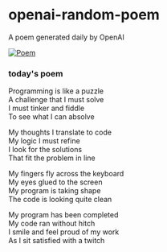 
# openai-random-poem
 A poem generated daily by OpenAI

[![Poem](https://github.com/fbiego/openai-random-poem/actions/workflows/main.yml/badge.svg)](https://github.com/fbiego/openai-random-poem/actions/workflows/main.yml)

### today's poem  
  
Programming is like a puzzle  
A challenge that I must solve  
I must tinker and fiddle  
To see what I can absolve  
  
My thoughts I translate to code  
My logic I must refine  
I look for the solutions  
That fit the problem in line  
  
My fingers fly across the keyboard  
My eyes glued to the screen  
My program is taking shape  
The code is looking quite clean  
  
My program has been completed  
My code ran without hitch  
I smile and feel proud of my work  
As I sit satisfied with a twitch